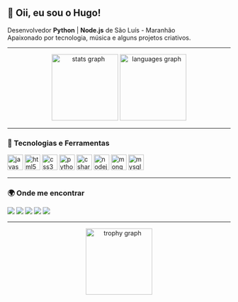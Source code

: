 <h2 align="left">👋 Oii, eu sou o Hugo!</h2>

<p align="left">
  Desenvolvedor <b>Python</b> | <b>Node.js</b> de São Luís - Maranhão <br>
  Apaixonado por tecnologia, música e alguns projetos criativos.
</p>

---

<div align="center">
  <img src="https://github-readme-stats.vercel.app/api?username=ricklikejd&show_icons=true&include_all_commits=true&count_private=true&theme=dracula&hide_border=true" height="150" alt="stats graph"/>
  <img src="https://github-readme-stats.vercel.app/api/top-langs?username=ricklikejd&layout=compact&langs_count=6&theme=dracula&hide_border=true" height="150" alt="languages graph"/>
</div>

---

### 🚀 Tecnologias e Ferramentas  
<div align="left">
  <img src="https://cdn.jsdelivr.net/gh/devicons/devicon/icons/javascript/javascript-original.svg" height="35" alt="javascript"/>
  <img src="https://cdn.jsdelivr.net/gh/devicons/devicon/icons/html5/html5-original.svg" height="35" alt="html5"/>
  <img src="https://cdn.jsdelivr.net/gh/devicons/devicon/icons/css3/css3-original.svg" height="35" alt="css3"/>
  <img src="https://cdn.jsdelivr.net/gh/devicons/devicon/icons/python/python-original.svg" height="35" alt="python"/>
  <img src="https://cdn.jsdelivr.net/gh/devicons/devicon/icons/csharp/csharp-original.svg" height="35" alt="csharp"/>
  <img src="https://cdn.jsdelivr.net/gh/devicons/devicon/icons/nodejs/nodejs-original.svg" height="35" alt="nodejs"/>
  <img src="https://cdn.jsdelivr.net/gh/devicons/devicon/icons/mongodb/mongodb-original.svg" height="35" alt="mongodb"/>
  <img src="https://cdn.jsdelivr.net/gh/devicons/devicon/icons/mysql/mysql-original.svg" height="35" alt="mysql"/>
</div>

---

### 🌍 Onde me encontrar  
<div align="left">
  <a href="https://www.youtube.com/@RickLikeJD"><img src="https://img.shields.io/badge/Youtube-FF0000?style=for-the-badge&logo=youtube&logoColor=white"/></a>
  <a href="https://www.instagram.com/thefabulousrickl"><img src="https://img.shields.io/badge/Instagram-E4405F?style=for-the-badge&logo=instagram&logoColor=white"/></a>
  <a href=""><img src="https://img.shields.io/badge/Discord-7289DA?style=for-the-badge&logo=discord&logoColor=white"/></a>
  <a href=""><img src="https://img.shields.io/badge/Gmail-D14836?style=for-the-badge&logo=gmail&logoColor=white"/></a>
  <a href=""><img src="https://img.shields.io/badge/LinkedIn-0077B5?style=for-the-badge&logo=linkedin&logoColor=white"/></a>
</div>

---

<div align="center">
  <img src="https://github-profile-trophy.vercel.app?username=ricklikejd&theme=dracula&row=1&margin-w=10&no-frame=true" height="150" alt="trophy graph"/>
</div>
